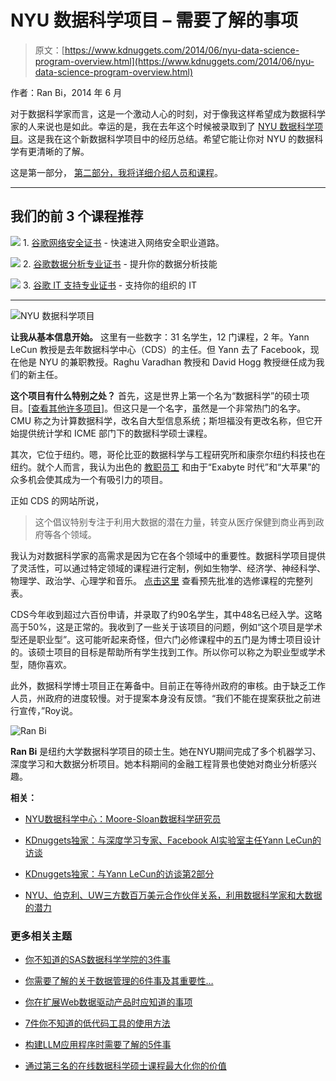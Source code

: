 # NYU 数据科学项目 – 需要了解的事项

> 原文：[https://www.kdnuggets.com/2014/06/nyu-data-science-program-overview.html](https://www.kdnuggets.com/2014/06/nyu-data-science-program-overview.html)

作者：Ran Bi，2014 年 6 月

对于数据科学家而言，这是一个激动人心的时刻，对于像我这样希望成为数据科学家的人来说也是如此。幸运的是，我在去年这个时候被录取到了 [NYU 数据科学项目](http://cds.nyu.edu)。这是我在这个新数据科学项目中的经历总结。希望它能让你对 NYU 的数据科学有更清晰的了解。

这是第一部分， [第二部分，我将详细介绍人员和课程](/2014/06/nyu-data-science-program-things-to-know-part2.html)。

* * *

## 我们的前 3 个课程推荐

![](../Images/0244c01ba9267c002ef39d4907e0b8fb.png) 1\. [谷歌网络安全证书](https://www.kdnuggets.com/google-cybersecurity) - 快速进入网络安全职业道路。

![](../Images/e225c49c3c91745821c8c0368bf04711.png) 2\. [谷歌数据分析专业证书](https://www.kdnuggets.com/google-data-analytics) - 提升你的数据分析技能

![](../Images/0244c01ba9267c002ef39d4907e0b8fb.png) 3\. [谷歌 IT 支持专业证书](https://www.kdnuggets.com/google-itsupport) - 支持你的组织的 IT

* * *

![NYU 数据科学项目](../Images/78ed812b8f013860902ff2f42708dce3.png)

**让我从基本信息开始。** 这里有一些数字：31 名学生，12 门课程，2 年。Yann LeCun 教授是去年数据科学中心（CDS）的主任。但 Yann 去了 Facebook，现在他是 NYU 的兼职教授。Raghu Varadhan 教授和 David Hogg 教授继任成为我们的新主任。

**这个项目有什么特别之处？** 首先，这是世界上第一个名为“数据科学”的硕士项目。[[查看其他许多项目]](/education/usa-canada.html)。但这只是一个名字，虽然是一个非常热门的名字。CMU 称之为计算数据科学，改名自大型信息系统；斯坦福没有更改名称，但它开始提供统计学和 ICME 部门下的数据科学硕士课程。

其次，它位于纽约。嗯，哥伦比亚的数据科学与工程研究所和康奈尔纽约科技也在纽约。就个人而言，我认为出色的 [教职员工](http://cds.nyu.edu/people/) 和由于“Exabyte 时代”和“大苹果”的众多机会使其成为一个有吸引力的项目。

正如 CDS 的网站所说，

> 这个倡议特别专注于利用大数据的潜在力量，转变从医疗保健到商业再到政府等各个领域。

我认为对数据科学家的高需求是因为它在各个领域中的重要性。数据科学项目提供了灵活性，可以通过特定领域的课程进行定制，例如生物学、经济学、神经科学、物理学、政治学、心理学和音乐。 [点击这里](http://cds.nyu.edu/academics/pre-approved-elective-courses/) 查看预先批准的选修课程的完整列表。

CDS今年收到超过六百份申请，并录取了约90名学生，其中48名已经入学。这略高于50%，这是正常的。我收到了一些关于该项目的问题，例如“这个项目是学术型还是职业型”。这可能听起来奇怪，但六门必修课程中的五门是为博士项目设计的。该硕士项目的目标是帮助所有学生找到工作。所以你可以称之为职业型或学术型，随你喜欢。

此外，数据科学博士项目正在筹备中。目前正在等待州政府的审核。由于缺乏工作人员，州政府的进度较慢。对于提案本身没有反馈。“我们不能在提案获批之前进行宣传，”Roy说。

![Ran Bi](../Images/9ed3515a9880a5fad72f74278778cc7f.png)

**Ran Bi** 是纽约大学数据科学项目的硕士生。她在NYU期间完成了多个机器学习、深度学习和大数据分析项目。她本科期间的金融工程背景也使她对商业分析感兴趣。

**相关：**

+   [NYU数据科学中心：Moore-Sloan数据科学研究员](/academic/14/01-30-nyu-moore-sloan-data-science-fellows.html)

+   [KDnuggets独家：与深度学习专家、Facebook AI实验室主任Yann LeCun的访谈](/2014/02/exclusive-yann-lecun-deep-learning-facebook-ai-lab.html)

+   [KDnuggets独家：与Yann LeCun的访谈第2部分](/2014/02/exclusive-yann-lecun-deep-learning-facebook-ai-lab-part2.html)

+   [NYU、伯克利、UW三方数百万美元合作伙伴关系，利用数据科学家和大数据的潜力](/2013/11/nyu-ucberkeley-uw-multimillion-partnership-harness-data-scientists-big-data-potential.html)

### 更多相关主题

+   [你不知道的SAS数据科学学院的3件事](https://www.kdnuggets.com/2022/07/sas-3-things-didnt-know-sas-academy-data-science.html)

+   [你需要了解的关于数据管理的6件事及其重要性…](https://www.kdnuggets.com/2022/05/6-things-need-know-data-management-matters-computer-vision.html)

+   [你在扩展Web数据驱动产品时应知道的事项](https://www.kdnuggets.com/2023/08/things-know-scaling-web-datadriven-product.html)

+   [7件你不知道的低代码工具的使用方法](https://www.kdnuggets.com/2022/09/7-things-didnt-know-could-low-code-tool.html)

+   [构建LLM应用程序时需要了解的5件事](https://www.kdnuggets.com/2023/08/5-things-need-know-building-llm-applications.html)

+   [通过第三名的在线数据科学硕士课程最大化你的价值](https://www.kdnuggets.com/2023/05/bay-path-maximize-value-online-masters-data-science.html)
